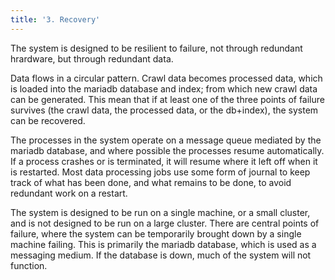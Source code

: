 ```yaml
---
title: '3. Recovery'
---
```


The system is designed to be resilient to failure, not through redundant hrardware, but through redundant data.  

Data flows in a circular pattern.  Crawl data becomes processed data, which is loaded into the mariadb database
and index; from which new crawl data can be generated.  This mean that if at least one of the three points of failure
survives (the crawl data, the processed data, or the db+index), the system can be recovered.

The processes in the system operate on a message queue mediated by the mariadb database, and where possible the processes 
resume automatically.  If a process crashes or is terminated, it will resume where it left off when it is restarted.  Most
data processing jobs use some form of journal to keep track of what has been done, and what remains to be done, to avoid
redundant work on a restart. 

The system is designed to be run on a single machine, or a small cluster, and is not designed to be run on a large cluster.
There are central points of failure, where the system can be temporarily brought down by a single machine failing.  This is 
primarily the mariadb database, which is used as a messaging medium.  If the database is down, much of the system will not function.